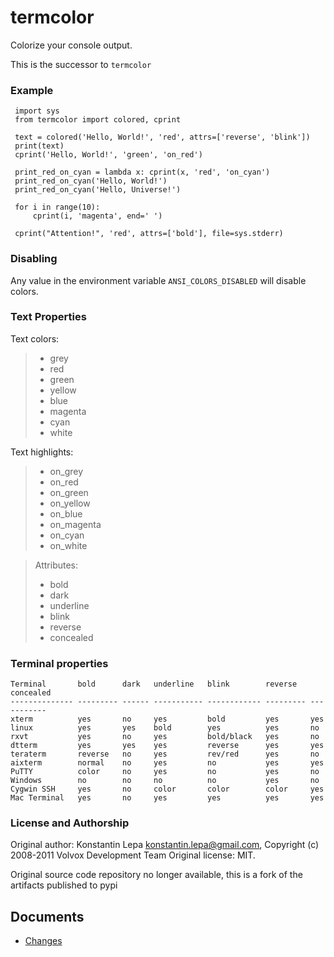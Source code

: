 # termcolor
Colorize your console output.

This is the successor to `termcolor`
 
### Example

     import sys
     from termcolor import colored, cprint

     text = colored('Hello, World!', 'red', attrs=['reverse', 'blink'])
     print(text)
     cprint('Hello, World!', 'green', 'on_red')

     print_red_on_cyan = lambda x: cprint(x, 'red', 'on_cyan')
     print_red_on_cyan('Hello, World!')
     print_red_on_cyan('Hello, Universe!')

     for i in range(10):
         cprint(i, 'magenta', end=' ')

     cprint("Attention!", 'red', attrs=['bold'], file=sys.stderr)

### Disabling
Any value in the environment variable `ANSI_COLORS_DISABLED` will disable colors.

### Text Properties
Text colors:

> -   grey
> -   red
> -   green
> -   yellow
> -   blue
> -   magenta
> -   cyan
> -   white

Text highlights:
> -   on\_grey
> -   on\_red
> -   on\_green
> -   on\_yellow
> -   on\_blue
> -   on\_magenta
> -   on\_cyan
> -   on\_white

> Attributes:
> -   bold
> -   dark
> -   underline
> -   blink
> -   reverse
> -   concealed

### Terminal properties

    Terminal       bold      dark   underline   blink        reverse   concealed
    -------------- --------- ------ ----------- ------------ --------- -----------
    xterm          yes       no     yes         bold         yes       yes
    linux          yes       yes    bold        yes          yes       no
    rxvt           yes       no     yes         bold/black   yes       no
    dtterm         yes       yes    yes         reverse      yes       yes
    teraterm       reverse   no     yes         rev/red      yes       no
    aixterm        normal    no     yes         no           yes       yes
    PuTTY          color     no     yes         no           yes       no
    Windows        no        no     no          no           yes       no
    Cygwin SSH     yes       no     color       color        color     yes
    Mac Terminal   yes       no     yes         yes          yes       yes

### License and Authorship
Original author: Konstantin Lepa <konstantin.lepa@gmail.com>, Copyright (c) 2008-2011 Volvox Development Team
Original license: MIT.

Original source code repository no longer available, this is a fork of the artifacts published to pypi

## Documents
- [Changes](docs/CHANGES.MD)